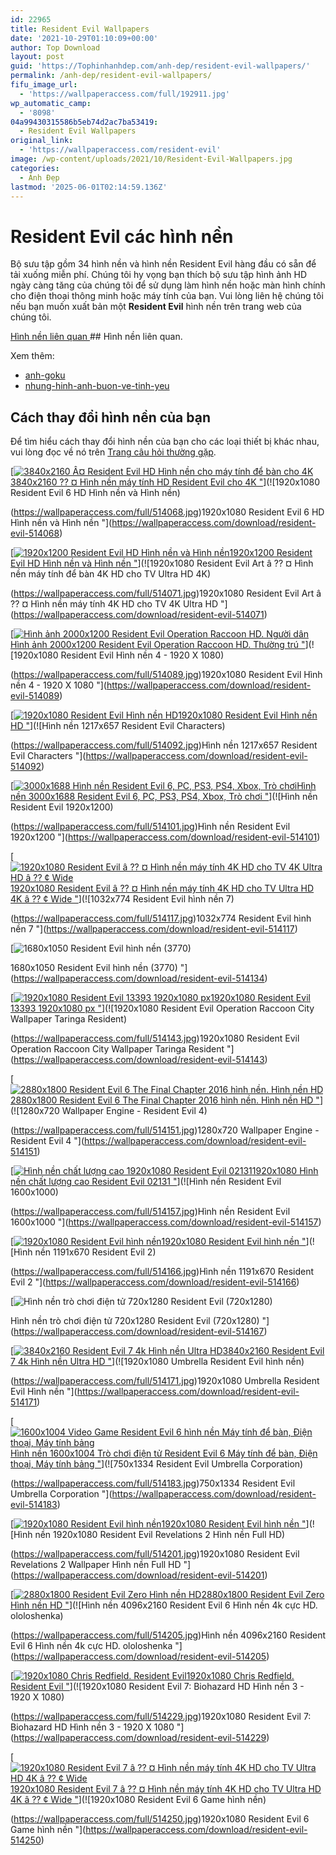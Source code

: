 ```yaml
---
id: 22965
title: Resident Evil Wallpapers
date: '2021-10-29T01:10:09+00:00'
author: Top Download
layout: post
guid: 'https://Tophinhanhdep.com/anh-dep/resident-evil-wallpapers/'
permalink: /anh-dep/resident-evil-wallpapers/
fifu_image_url:
  - 'https://wallpaperaccess.com/full/192911.jpg'
wp_automatic_camp:
  - '8098'
04a99430315586b5eb74d2ac7ba53419:
  - Resident Evil Wallpapers
original_link:
  - 'https://wallpaperaccess.com/resident-evil'
image: /wp-content/uploads/2021/10/Resident-Evil-Wallpapers.jpg
categories:
  - Ảnh Đẹp
lastmod: '2025-06-01T02:14:59.136Z'
---
```

# Resident Evil các hình nền

Bộ sưu tập gồm 34 hình nền và hình nền Resident Evil hàng đầu có sẵn để tải xuống miễn phí. Chúng tôi hy vọng bạn thích bộ sưu tập hình ảnh HD ngày càng tăng của chúng tôi để sử dụng làm hình nền hoặc màn hình chính cho điện thoại thông minh hoặc máy tính của bạn. Vui lòng liên hệ chúng tôi nếu bạn muốn xuất bản một **Resident Evil** hình nền trên trang web của chúng tôi.

[Hình nền liên quan ](#related) ## Hình nền liên quan.

   
 Xem thêm:

   
- [anh-goku](https://tophinhanhdep.com/anh-anime/anh-goku/)
- [nhung-hinh-anh-buon-ve-tinh-yeu](https://tophinhanhdep.com/hinh-anh-buon/nhung-hinh-anh-buon-ve-tinh-yeu/)

## Cách thay đổi hình nền của bạn

Để tìm hiểu cách thay đổi hình nền của bạn cho các loại thiết bị khác nhau, vui lòng đọc về nó trên [Trang câu hỏi thường gặp](https://tophinhanhdep.com/faq/).

  
[[![3840x2160 Â¤ Resident Evil HD Hình nền cho máy tính để bàn cho 4K](https://wallpaperaccess.com/full/192911.jpg)3840x2160 ?? ¤ Hình nền máy tính HD Resident Evil cho 4K "](https://wallpaperaccess.com/download/resident-evil-192911)](![1920x1080 Resident Evil 6 HD Hình nền và Hình nền)

(https://wallpaperaccess.com/full/514068.jpg)1920x1080 Resident Evil 6 HD Hình nền và Hình nền "](https://wallpaperaccess.com/download/resident-evil-514068)

[[![1920x1200 Resident Evil HD Hình nền và Hình nền](https://wallpaperaccess.com/full/17253.jpg)1920x1200 Resident Evil HD Hình nền và Hình nền "](https://wallpaperaccess.com/download/resident-evil-17253)](![1920x1080 Resident Evil Art â ?? ¤ Hình nền máy tính để bàn 4K HD cho TV Ultra HD 4K)

(https://wallpaperaccess.com/full/514071.jpg)1920x1080 Resident Evil Art â ?? ¤ Hình nền máy tính 4K HD cho TV 4K Ultra HD "](https://wallpaperaccess.com/download/resident-evil-514071)

[[![Hình ảnh 2000x1200 Resident Evil Operation Raccoon HD.  Người dân](https://wallpaperaccess.com/full/514085.jpg)Hình ảnh 2000x1200 Resident Evil Operation Raccoon HD. Thường trú "](https://wallpaperaccess.com/download/resident-evil-514085)](![1920x1080 Resident Evil Hình nền 4 - 1920 X 1080)

(https://wallpaperaccess.com/full/514089.jpg)1920x1080 Resident Evil Hình nền 4 - 1920 X 1080 "](https://wallpaperaccess.com/download/resident-evil-514089)

[[![1920x1080 Resident Evil Hình nền HD](https://wallpaperaccess.com/full/192881.jpg)1920x1080 Resident Evil Hình nền HD "](https://wallpaperaccess.com/download/resident-evil-192881)](![Hình nền 1217x657 Resident Evil Characters)

(https://wallpaperaccess.com/full/514092.jpg)Hình nền 1217x657 Resident Evil Characters "](https://wallpaperaccess.com/download/resident-evil-514092)

[[![3000x1688 Hình nền Resident Evil 6, PC, PS3, PS4, Xbox, Trò chơi](https://wallpaperaccess.com/full/514099.jpg)Hình nền 3000x1688 Resident Evil 6, PC, PS3, PS4, Xbox, Trò chơi "](https://wallpaperaccess.com/download/resident-evil-514099)](![Hình nền Resident Evil 1920x1200)

(https://wallpaperaccess.com/full/514101.jpg)Hình nền Resident Evil 1920x1200 "](https://wallpaperaccess.com/download/resident-evil-514101)

[[![1920x1080 Resident Evil â ?? ¤ Hình nền máy tính 4K HD cho TV 4K Ultra HD â ?? ¢ Wide](https://wallpaperaccess.com/full/514109.jpg)1920x1080 Resident Evil â ?? ¤ Hình nền máy tính 4K HD cho TV Ultra HD 4K â ?? ¢ Wide "](https://wallpaperaccess.com/download/resident-evil-514109)](![1032x774 Resident Evil hình nền 7)

(https://wallpaperaccess.com/full/514117.jpg)1032x774 Resident Evil hình nền 7 "](https://wallpaperaccess.com/download/resident-evil-514117)

[![1680x1050 Resident Evil hình nền (3770)](https://wallpaperaccess.com/full/514134.jpg)

1680x1050 Resident Evil hình nền (3770) "](https://wallpaperaccess.com/download/resident-evil-514134)

[[![1920x1080 Resident Evil 13393 1920x1080 px](https://wallpaperaccess.com/full/514139.png)1920x1080 Resident Evil 13393 1920x1080 px "](https://wallpaperaccess.com/download/resident-evil-514139)](![1920x1080 Resident Evil Operation Raccoon City Wallpaper Taringa Resident)

(https://wallpaperaccess.com/full/514143.jpg)1920x1080 Resident Evil Operation Raccoon City Wallpaper Taringa Resident "](https://wallpaperaccess.com/download/resident-evil-514143)

[[![2880x1800 Resident Evil 6 The Final Chapter 2016 hình nền.  Hình nền HD](https://wallpaperaccess.com/full/514146.jpg)2880x1800 Resident Evil 6 The Final Chapter 2016 hình nền. Hình nền HD "](https://wallpaperaccess.com/download/resident-evil-514146)](![1280x720 Wallpaper Engine - Resident Evil 4)

(https://wallpaperaccess.com/full/514151.jpg)1280x720 Wallpaper Engine - Resident Evil 4 "](https://wallpaperaccess.com/download/resident-evil-514151)

[[![Hình nền chất lượng cao 1920x1080 Resident Evil 02131](https://wallpaperaccess.com/full/514152.jpg)1920x1080 Hình nền chất lượng cao Resident Evil 02131 "](https://wallpaperaccess.com/download/resident-evil-514152)](![Hình nền Resident Evil 1600x1000)

(https://wallpaperaccess.com/full/514157.jpg)Hình nền Resident Evil 1600x1000 "](https://wallpaperaccess.com/download/resident-evil-514157)

[[![1920x1080 Resident Evil hình nền](https://wallpaperaccess.com/full/514164.jpg)1920x1080 Resident Evil hình nền "](https://wallpaperaccess.com/download/resident-evil-514164)](![Hình nền 1191x670 Resident Evil 2)

(https://wallpaperaccess.com/full/514166.jpg)Hình nền 1191x670 Resident Evil 2 "](https://wallpaperaccess.com/download/resident-evil-514166)

[![Hình nền trò chơi điện tử 720x1280 Resident Evil (720x1280)](https://wallpaperaccess.com/full/514167.jpg)

Hình nền trò chơi điện tử 720x1280 Resident Evil (720x1280) "](https://wallpaperaccess.com/download/resident-evil-514167)

[[![3840x2160 Resident Evil 7 4k Hình nền Ultra HD](https://wallpaperaccess.com/full/514168.jpg)3840x2160 Resident Evil 7 4k Hình nền Ultra HD "](https://wallpaperaccess.com/download/resident-evil-514168)](![1920x1080 Umbrella Resident Evil hình nền)

(https://wallpaperaccess.com/full/514171.jpg)1920x1080 Umbrella Resident Evil Hình nền "](https://wallpaperaccess.com/download/resident-evil-514171)

[[![1600x1004 Video Game Resident Evil 6 hình nền Máy tính để bàn, Điện thoại, Máy tính bảng](https://wallpaperaccess.com/full/514172.png)Hình nền 1600x1004 Trò chơi điện tử Resident Evil 6 Máy tính để bàn, Điện thoại, Máy tính bảng "](https://wallpaperaccess.com/download/resident-evil-514172)](![750x1334 Resident Evil Umbrella Corporation)

(https://wallpaperaccess.com/full/514183.jpg)750x1334 Resident Evil Umbrella Corporation "](https://wallpaperaccess.com/download/resident-evil-514183)

[[![1920x1080 Resident Evil hình nền](https://wallpaperaccess.com/full/514188.jpg)1920x1080 Resident Evil hình nền "](https://wallpaperaccess.com/download/resident-evil-514188)](![Hình nền 1920x1080 Resident Evil Revelations 2 Hình nền Full HD)

(https://wallpaperaccess.com/full/514201.jpg)1920x1080 Resident Evil Revelations 2 Wallpaper Hình nền Full HD "](https://wallpaperaccess.com/download/resident-evil-514201)

[[![2880x1800 Resident Evil Zero Hình nền HD](https://wallpaperaccess.com/full/514203.jpg)2880x1800 Resident Evil Zero Hình nền HD "](https://wallpaperaccess.com/download/resident-evil-514203)](![Hình nền 4096x2160 Resident Evil 6 Hình nền 4k cực HD.  ololoshenka)

(https://wallpaperaccess.com/full/514205.jpg)Hình nền 4096x2160 Resident Evil 6 Hình nền 4k cực HD. ololoshenka "](https://wallpaperaccess.com/download/resident-evil-514205)

[[![1920x1080 Chris Redfield.  Resident Evil](https://wallpaperaccess.com/full/514213.jpg)1920x1080 Chris Redfield. Resident Evil "](https://wallpaperaccess.com/download/resident-evil-514213)](![1920x1080 Resident Evil 7: Biohazard HD Hình nền 3 - 1920 X 1080)

(https://wallpaperaccess.com/full/514229.jpg)1920x1080 Resident Evil 7: Biohazard HD Hình nền 3 - 1920 X 1080 "](https://wallpaperaccess.com/download/resident-evil-514229)

[[![1920x1080 Resident Evil 7 â ?? ¤ Hình nền máy tính 4K HD cho TV Ultra HD 4K â ?? ¢ Wide](https://wallpaperaccess.com/full/514233.jpg)1920x1080 Resident Evil 7 â ?? ¤ Hình nền máy tính 4K HD cho TV Ultra HD 4K â ?? ¢ Wide "](https://wallpaperaccess.com/download/resident-evil-514233)](![1920x1080 Resident Evil 6 Game hình nền)

(https://wallpaperaccess.com/full/514250.jpg)1920x1080 Resident Evil 6 Game hình nền "](https://wallpaperaccess.com/download/resident-evil-514250)
